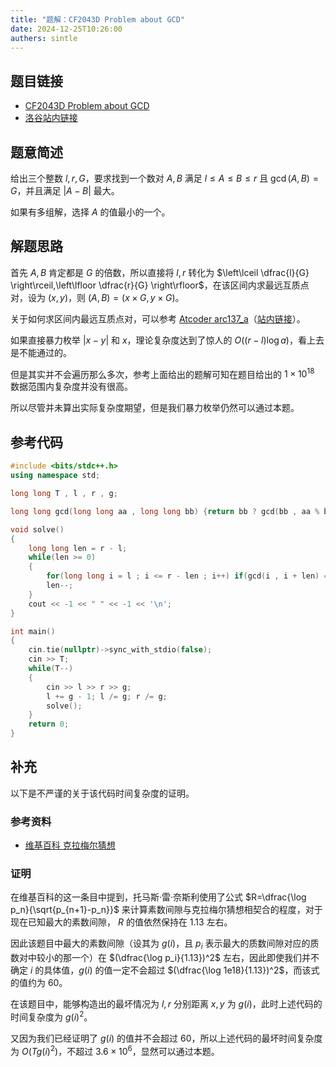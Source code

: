 ```yaml
---
title: "题解：CF2043D Problem about GCD"
date: 2024-12-25T10:26:00
authers: sintle
---
```


## 题目链接

- [CF2043D Problem about GCD](http://codeforces.com/problemset/problem/2043/D)
- [洛谷站内链接](https://www.luogu.com.cn/problem/CF2043D)

## 题意简述

给出三个整数 $l,r,G$，要求找到一个数对 $A,B$ 满足 $l\le A\le B\le r$ 且 $\gcd (A,B) = G$，并且满足 $\left\vert A-B \right\vert$ 最大。

如果有多组解，选择 $A$ 的值最小的一个。

## 解题思路

首先 $A,B$ 肯定都是 $G$ 的倍数，所以直接将 $l,r$ 转化为 $\left\lceil \dfrac{l}{G} \right\rceil,\left\lfloor \dfrac{r}{G} \right\rfloor$，在该区间内求最远互质点对，设为 $(x ,y)$，则 $(A,B)=(x\times G,y\times G)$。

关于如何求区间内最远互质点对，可以参考 [Atcoder arc137_a](https://atcoder.jp/contests/arc137/tasks/arc137_a)（[站内链接](https://www.luogu.com.cn/problem/AT_arc137_a)）。

如果直接暴力枚举 $\left\vert x-y \right\vert$ 和 $x$，理论复杂度达到了惊人的 $O((r-l)\log a)$，看上去是不能通过的。

但是其实并不会遍历那么多次，参考上面给出的题解可知在题目给出的 $1\times 10^{18}$ 数据范围内复杂度并没有很高。

所以尽管并未算出实际复杂度期望，但是我们暴力枚举仍然可以通过本题。

## 参考代码

```cpp
#include <bits/stdc++.h>
using namespace std;

long long T , l , r , g;

long long gcd(long long aa , long long bb) {return bb ? gcd(bb , aa % bb) : aa;}

void solve()
{
    long long len = r - l;
    while(len >= 0)
    {
        for(long long i = l ; i <= r - len ; i++) if(gcd(i , i + len) == 1) {cout << i * g << " " << (i + len) * g << '\n'; return;}
        len--;
    }
    cout << -1 << " " << -1 << '\n';
}

int main()
{
    cin.tie(nullptr)->sync_with_stdio(false);
    cin >> T;
    while(T--)
    {
        cin >> l >> r >> g;
        l += g - 1; l /= g; r /= g;
        solve();
    }
    return 0;
}
```

## 补充

以下是不严谨的关于该代码时间复杂度的证明。 

### 参考资料

- [维基百科 克拉梅尔猜想](https://zh.wikipedia.org/wiki/%E5%85%8B%E6%8B%89%E6%A2%85%E7%88%BE%E7%8C%9C%E6%83%B3)

### 证明

在维基百科的这一条目中提到，托马斯·雷·奈斯利使用了公式 $R=\dfrac{\log p_n}{\sqrt{p_{n+1}-p_n}}$ 来计算素数间隙与克拉梅尔猜想相契合的程度，对于现在已知最大的素数间隙， $R$ 的值依然保持在 $1.13$ 左右。

因此该题目中最大的素数间隙（设其为 $g(i)$，且 $p_i$ 表示最大的质数间隙对应的质数对中较小的那一个）在 $(\dfrac{\log p_i}{1.13})^2$ 左右，因此即使我们并不确定 $i$ 的具体值，$g(i)$ 的值一定不会超过 $(\dfrac{\log 1e18}{1.13})^2$，而该式的值约为 $60$。

在该题目中，能够构造出的最坏情况为 $l,r$ 分别距离 $x,y$ 为 $g(i)$，此时上述代码的时间复杂度为 $g(i)^2$。

又因为我们已经证明了 $g(i)$ 的值并不会超过 $60$，所以上述代码的最坏时间复杂度为 $O(Tg(i)^2)$，不超过 $3.6\times 10^6$，显然可以通过本题。